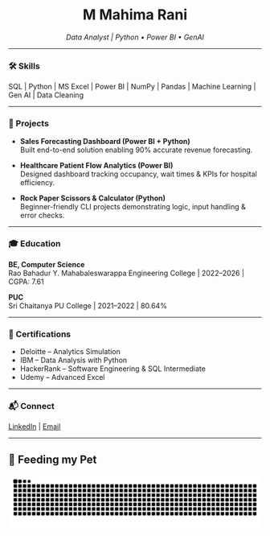 <h1 align="center">M Mahima Rani</h1>
<p align="center">
  <em>Data Analyst | Python • Power BI • GenAI</em>
</p>

---

### 🛠 Skills

SQL | Python | MS Excel | Power BI | NumPy | Pandas | Machine Learning | Gen AI | Data Cleaning

---

### 🚀 Projects

- **Sales Forecasting Dashboard (Power BI + Python)**  
  Built end-to-end solution enabling 90% accurate revenue forecasting.

- **Healthcare Patient Flow Analytics (Power BI)**  
  Designed dashboard tracking occupancy, wait times & KPIs for hospital efficiency.

- **Rock Paper Scissors & Calculator (Python)**  
  Beginner-friendly CLI projects demonstrating logic, input handling & error checks.

---

### 🎓 Education

**BE, Computer Science**  
Rao Bahadur Y. Mahabaleswarappa Engineering College | 2022–2026 | CGPA: 7.61

**PUC**  
Sri Chaitanya PU College | 2021–2022 | 80.64%

---

### 📜 Certifications

- Deloitte – Analytics Simulation  
- IBM – Data Analysis with Python  
- HackerRank – Software Engineering & SQL Intermediate  
- Udemy – Advanced Excel

---

### 📬 Connect

[LinkedIn](https://www.linkedin.com/in/m-mahima-rani) | [Email](mailto:m.mahimarani866@gmail.com)

---

## 🐍 Feeding my Pet

<p align="center">
  <img src="https://raw.githubusercontent.com/mahimarani866/mahimarani866/output/github-contribution-grid-snake.svg" alt="snake" />
</p>
